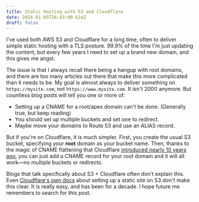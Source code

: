 ```yaml
---
title: Static Hosting with S3 and Cloudflare
date: 2024-01-05T16:43:00.614Z
draft: false
---
```

I've used both AWS S3 and Cloudflare for a long time, often to deliver simple static hosting with a TLS posture. 99.9% of the time I'm just updating the content, but every few years I need to set up a brand new domain, and this gives me angst.

The issue is that I always recall there being a hangup with root domains, and there are too many articles out there that make this more complicated than it needs to be. My goal is almost always to deliver something on `https://mysite.com`, not `https://www.mysite.com`. It isn't 2000 anymore. But countless blog posts will tell you one or more of:

* Setting up a CNAME for a root/apex domain can't be done. (Generally true, but keep reading)
* You should set up multiple buckets and set one to redirect.
* Maybe move your domains to Route 53 and use an ALIAS record.

But if you're on Cloudflare, it is much simpler. First, you create the usual S3 bucket, specifying your **root** domain as your bucket name. Then, thanks to the magic of CNAME flattening that Cloudflare [introduced nearly 10 years ago](https://blog.cloudflare.com/introducing-cname-flattening-rfc-compliant-cnames-at-a-domains-root/), you can just add a CNAME record for your root domain and it will all work—no multiple buckets or redirects.

Blogs that talk specifically about S3 + Cloudflare often don't explain this. Even [Cloudflare's own docs](https://developers.cloudflare.com/support/third-party-software/others/configuring-an-amazon-web-services-static-site-to-use-cloudflare/#task-2---set-up-an-s3-bucket-for-a-apex-domain) about setting up a static site on S3 don't make this clear. It is really easy, and has been for a decade. I hope future me remembers to search for this post.